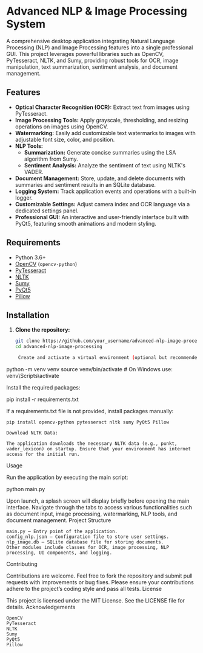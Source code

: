 # Advanced NLP & Image Processing System

A comprehensive desktop application integrating Natural Language Processing (NLP) and Image Processing features into a single professional GUI. This project leverages powerful libraries such as OpenCV, PyTesseract, NLTK, and Sumy, providing robust tools for OCR, image manipulation, text summarization, sentiment analysis, and document management.

## Features

- **Optical Character Recognition (OCR):** Extract text from images using PyTesseract.
- **Image Processing Tools:** Apply grayscale, thresholding, and resizing operations on images using OpenCV.
- **Watermarking:** Easily add customizable text watermarks to images with adjustable font size, color, and position.
- **NLP Tools:** 
  - **Summarization:** Generate concise summaries using the LSA algorithm from Sumy.
  - **Sentiment Analysis:** Analyze the sentiment of text using NLTK's VADER.
- **Document Management:** Store, update, and delete documents with summaries and sentiment results in an SQLite database.
- **Logging System:** Track application events and operations with a built-in logger.
- **Customizable Settings:** Adjust camera index and OCR language via a dedicated settings panel.
- **Professional GUI:** An interactive and user-friendly interface built with PyQt5, featuring smooth animations and modern styling.

## Requirements

- Python 3.6+
- [OpenCV](https://opencv.org/) (`opencv-python`)
- [PyTesseract](https://pypi.org/project/pytesseract/)
- [NLTK](https://www.nltk.org/)
- [Sumy](https://pypi.org/project/sumy/)
- [PyQt5](https://pypi.org/project/PyQt5/)
- [Pillow](https://pypi.org/project/Pillow/)

## Installation

1. **Clone the repository:**

   ```bash
   git clone https://github.com/your_username/advanced-nlp-image-processing.git
   cd advanced-nlp-image-processing

    Create and activate a virtual environment (optional but recommended):

python -m venv venv
source venv/bin/activate    # On Windows use: venv\Scripts\activate

Install the required packages:

pip install -r requirements.txt

If a requirements.txt file is not provided, install packages manually:

    pip install opencv-python pytesseract nltk sumy PyQt5 Pillow

    Download NLTK Data:

    The application downloads the necessary NLTK data (e.g., punkt, vader_lexicon) on startup. Ensure that your environment has internet access for the initial run.

Usage

Run the application by executing the main script:

python main.py

Upon launch, a splash screen will display briefly before opening the main interface. Navigate through the tabs to access various functionalities such as document input, image processing, watermarking, NLP tools, and document management.
Project Structure

    main.py – Entry point of the application.
    config_nlp.json – Configuration file to store user settings.
    nlp_image.db – SQLite database file for storing documents.
    Other modules include classes for OCR, image processing, NLP processing, UI components, and logging.

Contributing

Contributions are welcome. Feel free to fork the repository and submit pull requests with improvements or bug fixes. Please ensure your contributions adhere to the project’s coding style and pass all tests.
License

This project is licensed under the MIT License. See the LICENSE file for details.
Acknowledgements

    OpenCV
    PyTesseract
    NLTK
    Sumy
    PyQt5
    Pillow
